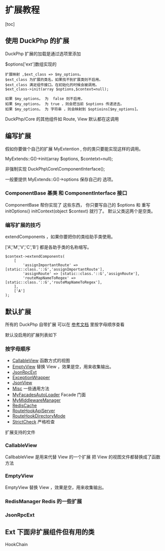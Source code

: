 # 扩展教程
[toc]

## 使用 DuckPhp 的扩展

DuckPhp 扩展的加载是通过选项里添加

$options['ext']数组实现的

    扩展映射 ,$ext_class => $my_options。
    $ext_class 为扩展的类名，如果找不到扩展类则不启用。
    $ext_class 满足组件接口。在初始化的时候会被调用。
    $ext_class->init(array $options,$context=null);
    
    如果 $my_options。 为  false 则不启用，
    如果 $my_options。 为 true ，则会把当前 $options 传递进去。
    如果 $my_options。 为 字符串 ，则会映射到 $optioins[$my_options]。

DuckPhp/Core 的其他组件如  Route, View 默认都在这调用

## 编写扩展

假如你要做个自己的扩展 MyExtention , 你的类只要能实现这样的调用。

MyExtends::G()->init(array $options, $contetxt=null);

非强制实现 DuckPhp\\Core\\ComponentInterface();

一般要提供 MyExtends::G()->options 保存自己的 选项。

### ComponentBase 基类 和 ComponentInterface 接口

ComponentBase 帮你实现了 这些东西，
你只要写自己的 $options 和 重写 initOptions()  initContext(object $context) 就行了。 默认父类这两个是空类。


### 编写扩展的技巧

extendComponents ，如果你要把你的类给助手类使用。

['A','M','V','C','B'] 都是各助手类的名称缩写。


```
$context->extendComponents(
    [
        'assignImportantRoute' => [static::class.'::G','assignImportantRoute'],
        'assignRoute' => [static::class.'::G','assignRoute'],
        'routeMapNameToRegex' => [static::class.'::G','routeMapNameToRegex'],
    ],
    ['A']
);
```

## 默认扩展



所有的 DuckPhp 自带扩展 可以在 [参考文档](ref/index.md) 里按字母顺序查看


默认没启用的扩展列表如下


### 按字母顺序
* [CallableView](ref/Ext-CallableView.md) 函数方式的视图
* [EmptyView](ref/Ext-EmptyView.md) 替换 View ，效果是空，用来收集输出。
* [JsonRpcExt](ref/Ext-JsonRpcExt.md)
* [ExceptionWrapper](ref/Ext-ExceptionWrapper.md)
* [JsonView](ref/Ext-JsonView.md)
* [Misc](ref/Ext-Misc.md) 一些通用方法
* [MyFacadesAutoLoader](ref/Ext-MyFacadesAutoLoader.md) Facade 门面
* [MyMiddlewareManager](ref/Ext-MyMiddlewareManager.md)
* [RedisCache](ref/Ext-RedisCache.md)
* [RouteHookApiServer](ref/Ext-RouteHookApiServer.md)
* [RouteHookDirectoryMode](ref/Ext-RouteHookDirectoryMode.md)
* [StrictCheck](ref/Ext-StrictCheck.md) 严格检查

扩展支持的文件

### CallableView
CallbableView 是用来代替 View 的一个扩展
把 View 的视图文件都替换成了函数方法

### EmptyView
EmptyView 替换 View ，效果是空，用来收集输出。



### RedisManager  Redis 的一些扩展


### JsonRpcExt



## Ext 下面非扩展组件但有用的类

HookChain


